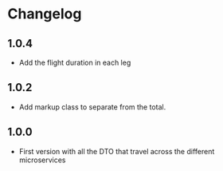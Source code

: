 # Changelog

## 1.0.4
- Add the flight duration in each leg

## 1.0.2
- Add markup class to separate from the total.

## 1.0.0
- First version with all the DTO that travel across the different microservices
